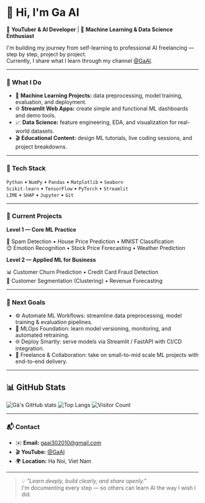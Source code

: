 # 👋 Hi, I'm Ga AI  

🎥 **YouTuber & AI Developer** | 🧠 **Machine Learning & Data Science Enthusiast**

I'm building my journey from self-learning to professional AI freelancing — step by step, project by project.  
Currently, I share what I learn through my channel [@GaAI](https://www.youtube.com/@GaAI-k2).

---

### 💼 What I Do
- 🧩 **Machine Learning Projects:** data preprocessing, model training, evaluation, and deployment.  
- 🌐 **Streamlit Web Apps:** create simple and functional ML dashboards and demo tools.  
- 📈 **Data Science:** feature engineering, EDA, and visualization for real-world datasets.  
- 🎬 **Educational Content:** design ML tutorials, live coding sessions, and project breakdowns.

---

### 🧠 Tech Stack
`Python` • `NumPy` • `Pandas` • `Matplotlib` • `Seaborn`  
`Scikit-learn` • `TensorFlow` • `PyTorch` • `Streamlit`  
`LIME` • `SHAP` • `Jupyter` • `Git`

---

### 🚀 Current Projects
**Level 1 — Core ML Practice**

🧠 Spam Detection • House Price Prediction • MNIST Classification  
😊 Emotion Recognition • Stock Price Forecasting • Weather Prediction  

**Level 2 — Applied ML for Business**

📊 Customer Churn Prediction • Credit Card Fraud Detection  
🧩 Customer Segmentation (Clustering) • Revenue Forecasting

---

### 🎯 Next Goals
- ⚙️ Automate ML Workflows: streamline data preprocessing, model training & evaluation pipelines.
- 🧠 MLOps Foundation: learn model versioning, monitoring, and automated retraining.
- 🌐 Deploy Smartly: serve models via Streamlit / FastAPI with CI/CD integration.
- 🤝 Freelance & Collaboration: take on small-to-mid scale ML projects with end-to-end delivery.

---

## 📊 GitHub Stats
![Gà's GitHub stats](https://github-readme-stats.vercel.app/api?username=GaAI-202&show_icons=true&theme=tokyonight)
![Top Langs](https://github-readme-stats.vercel.app/api/top-langs/?username=GaAI-202&layout=compact&theme=tokyonight)
![Visitor Count](https://komarev.com/ghpvc/?username=GaAI-202&color=blue)

---
### 📬 Contact
- ✉️ **Email:** [gaai302010@gmail.com](mailto:gaai302010@gmail.com)  
- 🎬 **YouTube:** [@GaAI](https://www.youtube.com/@GaAI-k2)  
- 🌍 **Location:** Ha Noi, Viet Nam  

---

> 💡 *"Learn deeply, build clearly, and share openly."*  
> I'm documenting every step — so others can learn AI the way I wish I did.
